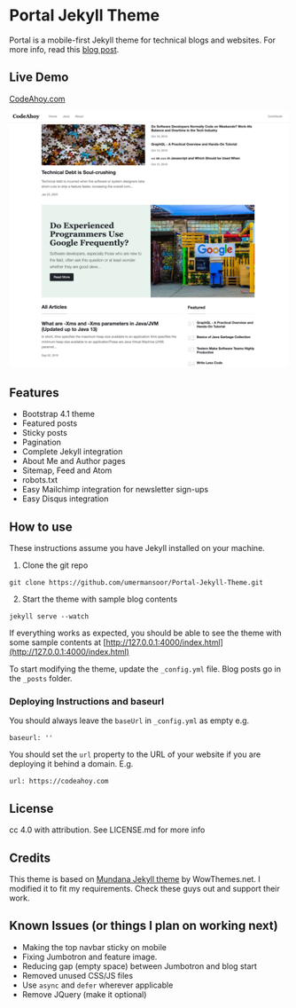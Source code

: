 # Portal Jekyll Theme

Portal is a mobile-first Jekyll theme for technical blogs and websites. For more info, read this [blog post](https://codeahoy.com/2020/02/15/portal-jekyll-theme/).

## Live Demo

[CodeAhoy.com](https://codeahoy.com)

![portal jekyll theme screenshot](assets/images/screenshot.jpg)

## Features
- Bootstrap 4.1 theme
- Featured posts
- Sticky posts
- Pagination
- Complete Jekyll integration
- About Me and Author pages
- Sitemap, Feed and Atom
- robots.txt
- Easy Mailchimp integration for newsletter sign-ups
- Easy Disqus integration

## How to use

These instructions assume you have Jekyll installed on your machine.

1. Clone the git repo

```
git clone https://github.com/umermansoor/Portal-Jekyll-Theme.git
```

2. Start the theme with sample blog contents

```
jekyll serve --watch
```

If everything works as expected, you should be able to see the theme with some sample contents at [http://127.0.0.1:4000/index.html](http://127.0.0.1:4000/index.html)

To start modifying the theme, update the `_config.yml` file. Blog posts go in the `_posts` folder. 

### Deploying Instructions and baseurl

You should always leave the `baseUrl` in `_config.yml` as empty e.g.

```
baseurl: ''
```

You should set the `url` property to the URL of your website if you are deploying it behind a domain. E.g.

```
url: https://codeahoy.com
```

## License

cc 4.0 with attribution. See LICENSE.md for more info

## Credits

This theme is based on [Mundana Jekyll theme](https://github.com/wowthemesnet/mundana-theme-jekyll) by WowThemes.net. I modified it to fit my requirements. Check these guys out and support their work.

## Known Issues (or things I plan on working next)

- Making the top navbar sticky on mobile
- Fixing Jumbotron and feature image.
- Reducing gap (empty space) between Jumbotron and blog start
- Removed unused CSS/JS files
- Use `async` and `defer` wherever applicable
- Remove JQuery (make it optional)
